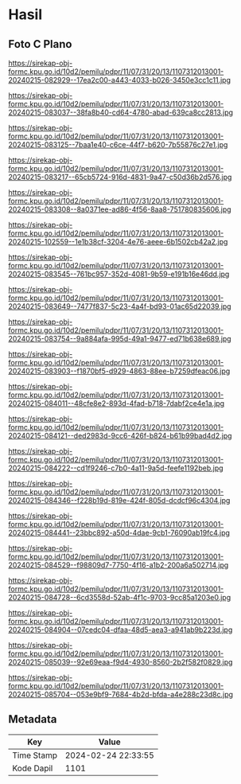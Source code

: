# Hasil

## Foto C Plano

https://sirekap-obj-formc.kpu.go.id/10d2/pemilu/pdpr/11/07/31/20/13/1107312013001-20240215-082929--17ea2c00-a443-4033-b026-3450e3cc1c11.jpg

https://sirekap-obj-formc.kpu.go.id/10d2/pemilu/pdpr/11/07/31/20/13/1107312013001-20240215-083037--38fa8b40-cd64-4780-abad-639ca8cc2813.jpg

https://sirekap-obj-formc.kpu.go.id/10d2/pemilu/pdpr/11/07/31/20/13/1107312013001-20240215-083125--7baa1e40-c6ce-44f7-b620-7b55876c27e1.jpg

https://sirekap-obj-formc.kpu.go.id/10d2/pemilu/pdpr/11/07/31/20/13/1107312013001-20240215-083217--65cb5724-916d-4831-9a47-c50d36b2d576.jpg

https://sirekap-obj-formc.kpu.go.id/10d2/pemilu/pdpr/11/07/31/20/13/1107312013001-20240215-083308--8a0371ee-ad86-4f56-8aa8-751780835606.jpg

https://sirekap-obj-formc.kpu.go.id/10d2/pemilu/pdpr/11/07/31/20/13/1107312013001-20240215-102559--1e1b38cf-3204-4e76-aeee-6b1502cb42a2.jpg

https://sirekap-obj-formc.kpu.go.id/10d2/pemilu/pdpr/11/07/31/20/13/1107312013001-20240215-083545--761bc957-352d-4081-9b59-e191b16e46dd.jpg

https://sirekap-obj-formc.kpu.go.id/10d2/pemilu/pdpr/11/07/31/20/13/1107312013001-20240215-083649--7477f837-5c23-4a4f-bd93-01ac65d22039.jpg

https://sirekap-obj-formc.kpu.go.id/10d2/pemilu/pdpr/11/07/31/20/13/1107312013001-20240215-083754--9a884afa-995d-49a1-9477-ed71b638e689.jpg

https://sirekap-obj-formc.kpu.go.id/10d2/pemilu/pdpr/11/07/31/20/13/1107312013001-20240215-083903--f1870bf5-d929-4863-88ee-b7259dfeac06.jpg

https://sirekap-obj-formc.kpu.go.id/10d2/pemilu/pdpr/11/07/31/20/13/1107312013001-20240215-084011--48cfe8e2-893d-4fad-b718-7dabf2ce4e1a.jpg

https://sirekap-obj-formc.kpu.go.id/10d2/pemilu/pdpr/11/07/31/20/13/1107312013001-20240215-084121--ded2983d-9cc6-426f-b824-b61b99bad4d2.jpg

https://sirekap-obj-formc.kpu.go.id/10d2/pemilu/pdpr/11/07/31/20/13/1107312013001-20240215-084222--cd1f9246-c7b0-4a11-9a5d-feefe1192beb.jpg

https://sirekap-obj-formc.kpu.go.id/10d2/pemilu/pdpr/11/07/31/20/13/1107312013001-20240215-084346--f228b19d-819e-424f-805d-dcdcf96c4304.jpg

https://sirekap-obj-formc.kpu.go.id/10d2/pemilu/pdpr/11/07/31/20/13/1107312013001-20240215-084441--23bbc892-a50d-4dae-9cb1-76090ab19fc4.jpg

https://sirekap-obj-formc.kpu.go.id/10d2/pemilu/pdpr/11/07/31/20/13/1107312013001-20240215-084529--f98809d7-7750-4f16-a1b2-200a6a502714.jpg

https://sirekap-obj-formc.kpu.go.id/10d2/pemilu/pdpr/11/07/31/20/13/1107312013001-20240215-084728--6cd3558d-52ab-4f1c-9703-9cc85a1203e0.jpg

https://sirekap-obj-formc.kpu.go.id/10d2/pemilu/pdpr/11/07/31/20/13/1107312013001-20240215-084904--07cedc04-dfaa-48d5-aea3-a941ab9b223d.jpg

https://sirekap-obj-formc.kpu.go.id/10d2/pemilu/pdpr/11/07/31/20/13/1107312013001-20240215-085039--92e69eaa-f9d4-4930-8560-2b2f582f0829.jpg

https://sirekap-obj-formc.kpu.go.id/10d2/pemilu/pdpr/11/07/31/20/13/1107312013001-20240215-085704--053e9bf9-7684-4b2d-bfda-a4e288c23d8c.jpg


## Metadata

| Key        | Value               |
| ---------- | ------------------- |
| Time Stamp | 2024-02-24 22:33:55 |
| Kode Dapil | 1101                |



